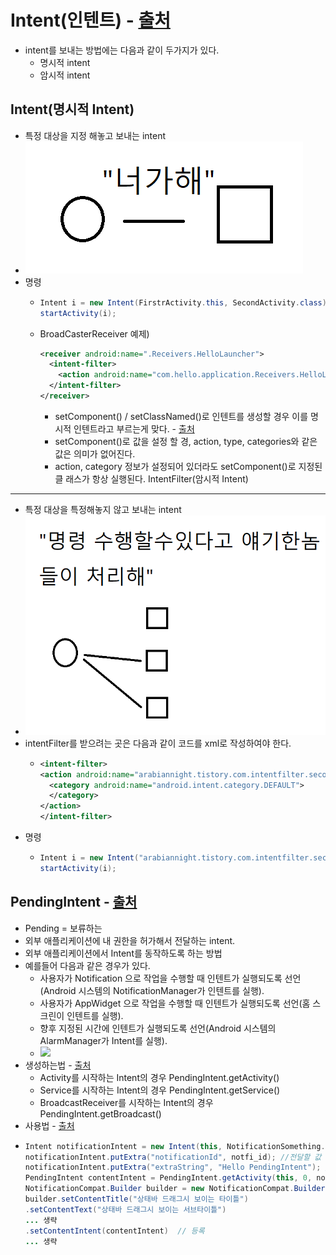 Intent(인텐트) - [출처](https://arabiannight.tistory.com/entry/%EC%95%88%EB%93%9C%EB%A1%9C%EC%9D%B4%EB%93%9CAndroid-%EC%9D%B8%ED%85%90%ED%8A%B8%EB%A5%BC-%EC%82%AC%EC%9A%A9%ED%95%B4-%EB%B3%B4%EC%9E%90-intent-filter)
===

* intent를 보내는 방법에는 다음과 같이 두가지가 있다.
  * 명시적 intent
  * 암시적 intent
  
Intent(명시적 Intent)
---
* 특정 대상을 지정 해놓고 보내는 intent
* ![Intent](./img/Intent.png)
* 명령
  * ```java
    Intent i = new Intent(FirstrActivity.this, SecondActivity.class);
    startActivity(i);
    ```  
   * BroadCasterReceiver 예제)
     ```xml
     <receiver android:name=".Receivers.HelloLauncher">
       <intent-filter>
         <action android:name="com.hello.application.Receivers.HelloLauncher" />
       </intent-filter>
     </receiver>
     ```
      * setComponent() / setClassNamed()로 인텐트를 생성할 경우 이를 명시적 인텐트라고 부르는게 맞다. - [출처](https://hashcode.co.kr/questions/3700/%EC%95%94%EC%8B%9C%EC%A0%81-%EB%AA%85%EC%8B%9C%EC%A0%81-intent-%EC%A7%88%EB%AC%B8-%EC%9E%88%EC%8A%B5%EB%8B%88%EB%8B%A4)
      * setComponent()로 값을 설정 할 경, action, type, categories와 같은 값은 의미가 없어진다.
      *  action, category 정보가 설정되어 있더라도 setComponent()로 지정된 클 래스가 항상 실행된다.
IntentFilter(암시적 Intent)
---
* 특정 대상을 특정해놓지 않고 보내는 intent
* ![IntentFilter](./img/IntentFilter.png)
* intentFilter를 받으려는 곳은 다음과 같이 코드를 xml로 작성하여야 한다.
  * ```xml
    <intent-filter>
    <action android:name="arabiannight.tistory.com.intentfilter.secondview">
      <category android:name="android.intent.category.DEFAULT">
      </category>
    </action>
    </intent-filter>
    ```
* 명령
  * ```java
    Intent i = new Intent("arabiannight.tistory.com.intentfilter.secondview");
    startActivity(i);
    ```
 
    
PendingIntent - [출처](https://parkho79.tistory.com/38)
---
* Pending = 보류하는
* 외부 애플리케이션에 내 권한을 허가해서 전달하는 intent.
* 외부 애플리케이션에서 Intent를 동작하도록 하는 방법
* 예를들어 다음과 같은 경우가 있다.
  * 사용자가 Notification 으로 작업을 수행할 때 인텐트가 실행되도록 선언(Android 시스템의 NotificationManager가 인텐트를 실행).
  * 사용자가 AppWidget 으로 작업을 수행할 때 인텐트가 실행되도록 선언(홈 스크린이 인텐트를 실행).
  * 향후 지정된 시간에 인텐트가 실행되도록 선언(Android 시스템의 AlarmManager가 Intent를 실행).
  * ![](https://t1.daumcdn.net/cfile/tistory/99F0E1445C89A7BC31)
* 생성하는법 - [출처](https://www.charlezz.com/?p=861)
  * Activity를 시작하는 Intent의 경우 PendingIntent.getActivity()
  * Service를 시작하는 Intent의 경우 PendingIntent.getService()
  * BroadcastReceiver를 시작하는 Intent의 경우 PendingIntent.getBroadcast()
* 사용법 - [출처](https://techlog.gurucat.net/80)
 * ```java
   Intent notificationIntent = new Intent(this, NotificationSomething.class); 
   notificationIntent.putExtra("notificationId", notfi_id); //전달할 값 
   notificationIntent.putExtra("extraString", "Hello PendingIntent"); //전달할 값
   PendingIntent contentIntent = PendingIntent.getActivity(this, 0, notificationIntent, PendingIntent.FLAG_UPDATE_CURRENT); 
   NotificationCompat.Builder builder = new NotificationCompat.Builder(this);
   builder.setContentTitle("상태바 드래그시 보이는 타이틀")  
   .setContentText("상태바 드래그시 보이는 서브타이틀") 
   ... 생략
   .setContentIntent(contentIntent)  // 등록
   ... 생략
   ```
